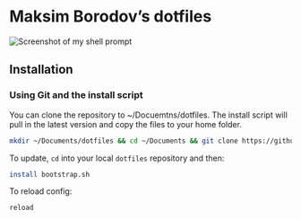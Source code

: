 # Maksim Borodov’s dotfiles

![Screenshot of my shell prompt](http://i.imgur.com/o3yM8ZV.jpg)

## Installation

### Using Git and the install script

You can clone the repository to ~/Docuemtns/dotfiles. The install script will pull in the latest version and copy the files to your home folder.

```bash
mkdir ~/Documents/dotfiles && cd ~/Documents && git clone https://github.com/mathiasbynens/dotfiles.git && cd dotfiles && source install.sh
```

To update, `cd` into your local `dotfiles` repository and then:

```bash
install bootstrap.sh
```

To reload config:

```bash
reload
```

